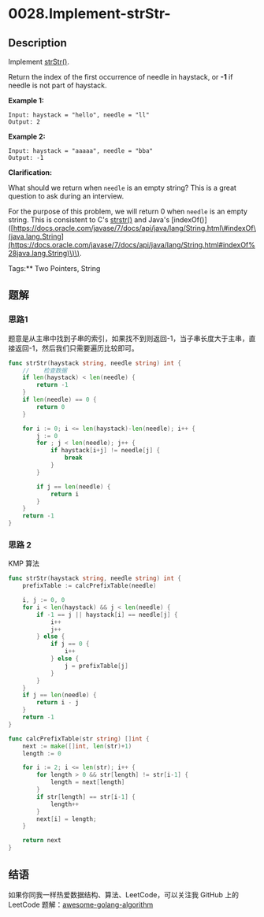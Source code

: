 # 0028.Implement-strStr-

## Description

Implement [strStr\(\)](http://www.cplusplus.com/reference/cstring/strstr/).

Return the index of the first occurrence of needle in haystack, or **-1** if needle is not part of haystack.

**Example 1:**

```text
Input: haystack = "hello", needle = "ll"
Output: 2
```

**Example 2:**

```text
Input: haystack = "aaaaa", needle = "bba"
Output: -1
```

**Clarification:**

What should we return when `needle` is an empty string? This is a great question to ask during an interview.

For the purpose of this problem, we will return 0 when `needle` is an empty string. This is consistent to C's [strstr\(\)](http://www.cplusplus.com/reference/cstring/strstr/) and Java's \[indexOf\(\)\]\([https://docs.oracle.com/javase/7/docs/api/java/lang/String.html\#indexOf\(java.lang.String](https://docs.oracle.com/javase/7/docs/api/java/lang/String.html#indexOf%28java.lang.String)\)\).

Tags:\*\* Two Pointers, String

## 题解

### 思路1

题意是从主串中找到子串的索引，如果找不到则返回-1，当子串长度大于主串，直接返回-1，然后我们只需要遍历比较即可。

```go
func strStr(haystack string, needle string) int {
    //    检查数据
    if len(haystack) < len(needle) {
        return -1
    }
    if len(needle) == 0 {
        return 0
    }

    for i := 0; i <= len(haystack)-len(needle); i++ {
        j := 0
        for ; j < len(needle); j++ {
            if haystack[i+j] != needle[j] {
                break
            }
        }

        if j == len(needle) {
            return i
        }
    }
    return -1
}
```

### 思路 2

KMP 算法

```go
func strStr(haystack string, needle string) int {
    prefixTable := calcPrefixTable(needle)

    i, j := 0, 0
    for i < len(haystack) && j < len(needle) {
        if -1 == j || haystack[i] == needle[j] {
            i++
            j++
        } else {
            if j == 0 {
                i++
            } else {
                j = prefixTable[j]
            }
        }
    }
    if j == len(needle) {
        return i - j
    }
    return -1
}

func calcPrefixTable(str string) []int {
    next := make([]int, len(str)+1)
    length := 0

    for i := 2; i <= len(str); i++ {
        for length > 0 && str[length] != str[i-1] {
            length = next[length]
        }
        if str[length] == str[i-1] {
            length++
        }
        next[i] = length;
    }

    return next
}
```

## 结语

如果你同我一样热爱数据结构、算法、LeetCode，可以关注我 GitHub 上的 LeetCode 题解：[awesome-golang-algorithm](https://github.com/kylesliu/awesome-golang-algorithm)

